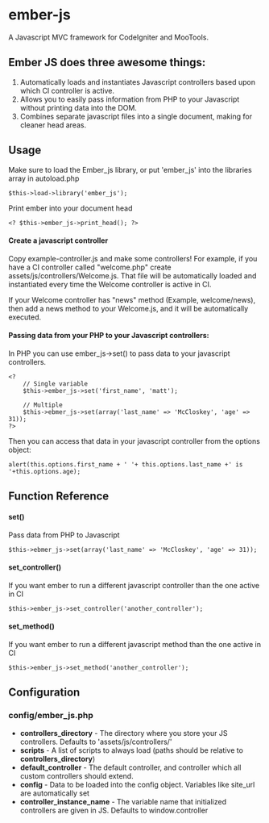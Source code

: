 ember-js
========

A Javascript MVC framework for CodeIgniter and MooTools.

## Ember JS does three awesome things:
1. Automatically loads and instantiates Javascript controllers based upon which CI controller is active.
2. Allows you to easily pass information from PHP to your Javascript without printing data into the DOM.
3. Combines separate javascript files into a single document, making for cleaner head areas.

## Usage
Make sure to load the Ember_js library, or put 'ember_js' into the libraries array in autoload.php
```
$this->load->library('ember_js');
```

Print ember into your document head
```
<? $this->ember_js->print_head(); ?>
```

#### Create a javascript controller
Copy example-controller.js and make some controllers! For example, if you have a CI controller called "welcome.php" create assets/js/controllers/Welcome.js. That file will be automatically loaded and instantiated every time the Welcome controller is active in CI.

If your Welcome controller has "news" method (Example, welcome/news), then add a news method to your Welcome.js, and it will be automatically executed.

#### Passing data from your PHP to your Javascript controllers:

In PHP you can use ember_js->set() to pass data to your javascript controllers.
```
<?
	// Single variable
	$this->ember_js->set('first_name', 'matt');
	
	// Multiple
	$this->ebmer_js->set(array('last_name' => 'McCloskey', 'age' => 31));
?>
```

Then you can access that data in your javascript controller from the options object:
```
alert(this.options.first_name + ' '+ this.options.last_name +' is '+this.options.age);
```

## Function Reference
#### set()
Pass data from PHP to Javascript
```
$this->ebmer_js->set(array('last_name' => 'McCloskey', 'age' => 31));
```

#### set_controller()
If you want ember to run a different javascript controller than the one active in CI
```
$this->ember_js->set_controller('another_controller');
```

#### set_method()
If you want ember to run a different javascript method than the one active in CI
```
$this->ember_js->set_method('another_controller');
```


## Configuration

### config/ember_js.php
- **controllers_directory** - The directory where you store your JS controllers. Defaults to 'assets/js/controllers/'
- **scripts** - A list of scripts to always load (paths should be relative to **controllers_directory**)
- **default_controller** - The default controller, and controller which all custom controllers should extend.
- **config** - Data to be loaded into the config object. Variables like site_url are automatically set
- **controller_instance_name** - The variable name that initialized controllers are given in JS. Defaults to window.controller